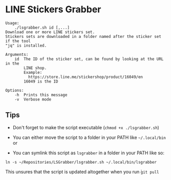 # LINE Stickers Grabber

```
Usage:
	./lsgrabber.sh id [,...]
Download one or more LINE stickers set.
Stickers sets are downloaded in a folder named after the sticker set if the tool
"jq" is installed.

Arguments:
	id  The ID of the sticker set, can be found by looking at the URL in the
	    LINE shop.
	    Example:
	      https://store.line.me/stickershop/product/16049/en
	    16049 is the ID

Options:
	-h  Prints this message
	-v  Verbose mode
```

## Tips

- Don't forget to make the script executable (`chmod +x ./lsgrabber.sh`)

- You can either move the script to a folder in your PATH like `~/.local/bin` or

- You can symlink this script as `lsgrabber` in a folder in your PATH like so:
```
ln -s ~/Repositories/LSGrabber/lsgrabber.sh ~/.local/bin/lsgrabber
```
This unsures that the script is updated altogether when you run ̀`git pull`
